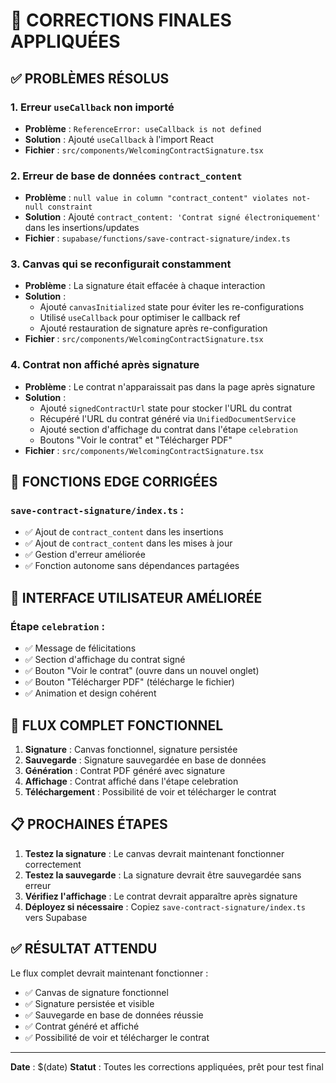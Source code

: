 # 🎯 CORRECTIONS FINALES APPLIQUÉES

## ✅ **PROBLÈMES RÉSOLUS**

### 1. **Erreur `useCallback` non importé** 
- **Problème** : `ReferenceError: useCallback is not defined`
- **Solution** : Ajouté `useCallback` à l'import React
- **Fichier** : `src/components/WelcomingContractSignature.tsx`

### 2. **Erreur de base de données `contract_content`**
- **Problème** : `null value in column "contract_content" violates not-null constraint`
- **Solution** : Ajouté `contract_content: 'Contrat signé électroniquement'` dans les insertions/updates
- **Fichier** : `supabase/functions/save-contract-signature/index.ts`

### 3. **Canvas qui se reconfigurait constamment**
- **Problème** : La signature était effacée à chaque interaction
- **Solution** : 
  - Ajouté `canvasInitialized` state pour éviter les re-configurations
  - Utilisé `useCallback` pour optimiser le callback ref
  - Ajouté restauration de signature après re-configuration
- **Fichier** : `src/components/WelcomingContractSignature.tsx`

### 4. **Contrat non affiché après signature**
- **Problème** : Le contrat n'apparaissait pas dans la page après signature
- **Solution** :
  - Ajouté `signedContractUrl` state pour stocker l'URL du contrat
  - Récupéré l'URL du contrat généré via `UnifiedDocumentService`
  - Ajouté section d'affichage du contrat dans l'étape `celebration`
  - Boutons "Voir le contrat" et "Télécharger PDF"
- **Fichier** : `src/components/WelcomingContractSignature.tsx`

## 🔧 **FONCTIONS EDGE CORRIGÉES**

### `save-contract-signature/index.ts` :
- ✅ Ajout de `contract_content` dans les insertions
- ✅ Ajout de `contract_content` dans les mises à jour
- ✅ Gestion d'erreur améliorée
- ✅ Fonction autonome sans dépendances partagées

## 🎨 **INTERFACE UTILISATEUR AMÉLIORÉE**

### Étape `celebration` :
- ✅ Message de félicitations
- ✅ Section d'affichage du contrat signé
- ✅ Bouton "Voir le contrat" (ouvre dans un nouvel onglet)
- ✅ Bouton "Télécharger PDF" (télécharge le fichier)
- ✅ Animation et design cohérent

## 🚀 **FLUX COMPLET FONCTIONNEL**

1. **Signature** : Canvas fonctionnel, signature persistée
2. **Sauvegarde** : Signature sauvegardée en base de données
3. **Génération** : Contrat PDF généré avec signature
4. **Affichage** : Contrat affiché dans l'étape celebration
5. **Téléchargement** : Possibilité de voir et télécharger le contrat

## 📋 **PROCHAINES ÉTAPES**

1. **Testez la signature** : Le canvas devrait maintenant fonctionner correctement
2. **Testez la sauvegarde** : La signature devrait être sauvegardée sans erreur
3. **Vérifiez l'affichage** : Le contrat devrait apparaître après signature
4. **Déployez si nécessaire** : Copiez `save-contract-signature/index.ts` vers Supabase

## ✅ **RÉSULTAT ATTENDU**

Le flux complet devrait maintenant fonctionner :
- ✅ Canvas de signature fonctionnel
- ✅ Signature persistée et visible
- ✅ Sauvegarde en base de données réussie
- ✅ Contrat généré et affiché
- ✅ Possibilité de voir et télécharger le contrat

---

**Date** : $(date)
**Statut** : Toutes les corrections appliquées, prêt pour test final
